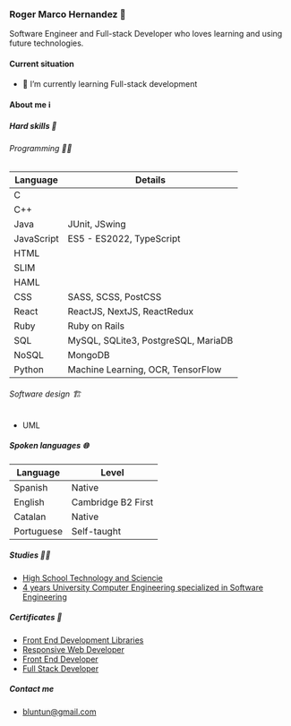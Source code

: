 ### Roger Marco Hernandez 🌟

Software Engineer and Full-stack Developer who loves learning and using future technologies.

#### Current situation

- 🌱 I’m currently learning Full-stack development

#### About me ℹ️

##### Hard skills 💫

###### Programming 🧑‍💻

| Language   | Details                             |
|------------|-------------------------------------|
| C          |                                     |
| C++        |                                     |
| Java       | JUnit, JSwing                       |
| JavaScript | ES5 - ES2022, TypeScript            |
| HTML       |                                     |
| SLIM       |                                     |
| HAML       |                                     |
| CSS        | SASS, SCSS, PostCSS                 |
| React      | ReactJS, NextJS, ReactRedux         |
| Ruby       | Ruby on Rails                       |
| SQL        | MySQL, SQLite3, PostgreSQL, MariaDB |
| NoSQL | MongoDB |
| Python     | Machine Learning, OCR, TensorFlow   |

###### Software design 🏗️

- UML

##### Spoken languages 🌐

| Language   | Level              |
|------------|--------------------|
| Spanish    | Native             |
| English    | Cambridge B2 First |
| Catalan    | Native             |
| Portuguese | Self-taught        |

##### Studies 🧑‍🎓

- [High School Technology and Sciencie](https://www.valldemia.maristes.cat/)
- [4 years University Computer Engineering specialized in Software Engineering](https://www.fib.upc.edu/es)

##### Certificates 📜

- [Front End Development Libraries](https://www.freecodecamp.org/certification/RogerMarcoHernandez/front-end-development-libraries)
- [Responsive Web Developer](https://devchallenges.io/certificates/Kv8MXinRASpZQYJYnkmk)
- [Front End Developer](https://devchallenges.io/certificates/kov5AAlGN3K6oQ71XvMb)
- [Full Stack Developer](https://devchallenges.io/certificates/Ffsv0mrSzbs8i3RmlN38)

##### Contact me

- bluntun@gmail.com
